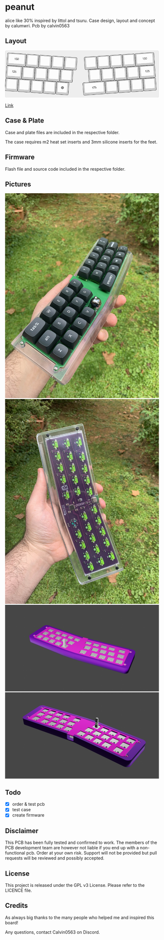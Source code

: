 # peanut

alice like 30% inspired by littol and tsuru. Case design, layout and concept by calumwri. Pcb by calvin0563

## Layout

![](https://github.com/calvin-mcd/peanut/blob/main/Images/KLE.png)

[Link](http://www.keyboard-layout-editor.com/#/gists/5c7a74c8b3bbc1b4ac3f81c209dc5aab)

## Case & Plate

Case and plate files are included in the respective folder.

The case requires m2 heat set inserts and 3mm silicone inserts for the feet.

## Firmware

Flash file and source code included in the respective folder.

## Pictures

![](https://github.com/calvin-mcd/peanut/blob/main/Images/IMG_4146.jpg)
![](https://github.com/calvin-mcd/peanut/blob/main/Images/IMG_4147.jpg)
![](https://github.com/calvin-mcd/peanut/blob/main/Images/render.png)
![](https://github.com/calvin-mcd/peanut/blob/main/Images/render2.png)

## Todo

- [X] order & test pcb
- [X] test case
- [X] create firmware

## Disclaimer

This PCB has been fully tested and confirmed to work. The members of the PCB development team are however not liable if you end up with a non-functional pcb. Order at your own risk. Support will not be provided but pull requests will be reviewed and possibly accepted.

## License

This project is released under the GPL v3 License. Please refer to the LICENCE file.

## Credits

As always big thanks to the many people who helped me and inspired this board!

Any questions, contact Calvin0563 on Discord. 
